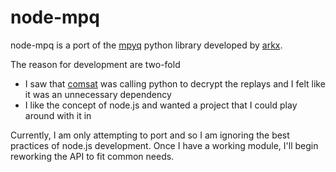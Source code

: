 # node-mpq

node-mpq is a port of the [mpyq](https://github.com/arkx/mpyq) python library developed by [arkx](https://github.com/arkx).

The reason for development are two-fold
 * I saw that [comsat](https://github.com/tec27/comsat) was calling python to decrypt the replays and I felt like it was an unnecessary dependency
 * I like the concept of node.js and wanted a project that I could play around with it in

Currently, I am only attempting to port and so I am ignoring the best practices of node.js development.  Once I have a working module, I'll begin reworking the API to fit common needs.

